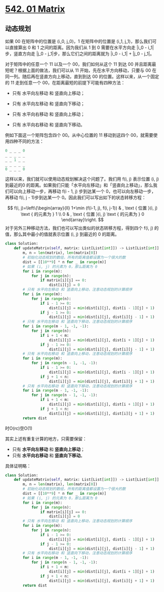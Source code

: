 # [542. 01 Matrix](https://leetcode.com/problems/01-matrix/)

## 动态规划

如果 00 在矩阵中的位置是 (i_0, j_0)，1 在矩阵中的位置是 (i_1, j_1)，那么我们可以直接算出 0 和 1 之间的距离。因为我们从 1 到 0 需要在水平方向走 |i_0 - i_1| 步，竖直方向走 |j_0 - j_1|步，那么它们之间的距离就为 |i_0 - i_1| + |j_0 - j_1|。

对于矩阵中的任意一个 11 以及一个 00，我们如何从这个 11 到达 00 并且距离最短呢？根据上面的做法，我们可以从 11 开始，先在水平方向移动，只要与 00 在同一列。随后再在竖直方向上移动，直到到达 00 的位置。这样以来，从一个固定的 11 走到任意一个 00，在距离最短的前提下可能有四种方法：

* 只有 水平向左移动 和 竖直向上移动；

* 只有 水平向左移动 和 竖直向下移动；

* 只有 水平向右移动 和 竖直向上移动；

* 只有 水平向右移动 和 竖直向下移动。

例如下面这一个矩阵包含四个 00。从中心位置的 11 移动到这四个 00，就需要使用四种不同的方法：

```python
0 _ _ _ 0
_ _ _ _ _
_ _ 1 _ _
_ _ _ _ _
0 _ _ _ 0
```

这样以来，我们就可以使用动态规划解决这个问题了。我们用 f(i, j) 表示位置 (i, j)到最近的0 的距离。如果我们只能「水平向左移动」和「竖直向上移动」，那么我们可以向上移动一步，再移动 f(i - 1, j) 步到达某一个 0，也可以向左移动一步，再移动 f(i, j - 1)步到达某一个 0。因此我们可以写出如下的状态转移方程：

$$
f(i, j)=\left\{\begin{array}{ll}
1+\min (f(i-1, j), f(i, j-1)) & , \text { 位置 }(i, j) \text { 的元素为 } 1 \\
0 & , \text { 位置 }(i, j) \text { 的元素为 } 0
\end{array}\right.
$$
对于另外三种移动方法，我们也可以写出类似的状态转移方程，得到四个 f(i, j) 的值，那么其中最小的值就表示位置 (i, j) 到最近的 0 的距离。

```python
class Solution:
    def updateMatrix(self, matrix: List[List[int]]) -> List[List[int]]:
        m, n = len(matrix), len(matrix[0])
        # 初始化动态规划的数组，所有的距离值都设置为一个很大的数
        dist = [[10**9] * n for _ in range(m)]
        # 如果 (i, j) 的元素为 0，那么距离为 0
        for i in range(m):
            for j in range(n):
                if matrix[i][j] == 0:
                    dist[i][j] = 0
        # 只有 水平向左移动 和 竖直向上移动，注意动态规划的计算顺序
        for i in range(m):
            for j in range(n):
                if i - 1 >= 0:
                    dist[i][j] = min(dist[i][j], dist[i - 1][j] + 1)
                if j - 1 >= 0:
                    dist[i][j] = min(dist[i][j], dist[i][j - 1] + 1)
        # 只有 水平向左移动 和 竖直向下移动，注意动态规划的计算顺序
        for i in range(m - 1, -1, -1):
            for j in range(n):
                if i + 1 < m:
                    dist[i][j] = min(dist[i][j], dist[i + 1][j] + 1)
                if j - 1 >= 0:
                    dist[i][j] = min(dist[i][j], dist[i][j - 1] + 1)
        # 只有 水平向右移动 和 竖直向上移动，注意动态规划的计算顺序
        for i in range(m):
            for j in range(n - 1, -1, -1):
                if i - 1 >= 0:
                    dist[i][j] = min(dist[i][j], dist[i - 1][j] + 1)
                if j + 1 < n:
                    dist[i][j] = min(dist[i][j], dist[i][j + 1] + 1)
        # 只有 水平向右移动 和 竖直向下移动，注意动态规划的计算顺序
        for i in range(m - 1, -1, -1):
            for j in range(n - 1, -1, -1):
                if i + 1 < m:
                    dist[i][j] = min(dist[i][j], dist[i + 1][j] + 1)
                if j + 1 < n:
                    dist[i][j] = min(dist[i][j], dist[i][j + 1] + 1)
        return dist
```

时O(rc)空O(1)

其实上述有重复计算的地方，只需要保留：

- 只有 **水平向左移动** 和 **竖直向上移动**；
- 只有 **水平向右移动** 和 **竖直向下移动**。

具体证明略：

```python
class Solution:
    def updateMatrix(self, matrix: List[List[int]]) -> List[List[int]]:
        m, n = len(matrix), len(matrix[0])
        # 初始化动态规划的数组，所有的距离值都设置为一个很大的数
        dist = [[10**9] * n for _ in range(m)]
        # 如果 (i, j) 的元素为 0，那么距离为 0
        for i in range(m):
            for j in range(n):
                if matrix[i][j] == 0:
                    dist[i][j] = 0
        # 只有 水平向左移动 和 竖直向上移动，注意动态规划的计算顺序
        for i in range(m):
            for j in range(n):
                if i - 1 >= 0:
                    dist[i][j] = min(dist[i][j], dist[i - 1][j] + 1)
                if j - 1 >= 0:
                    dist[i][j] = min(dist[i][j], dist[i][j - 1] + 1)
        # 只有 水平向右移动 和 竖直向下移动，注意动态规划的计算顺序
        for i in range(m - 1, -1, -1):
            for j in range(n - 1, -1, -1):
                if i + 1 < m:
                    dist[i][j] = min(dist[i][j], dist[i + 1][j] + 1)
                if j + 1 < n:
                    dist[i][j] = min(dist[i][j], dist[i][j + 1] + 1)
        return dist
```

